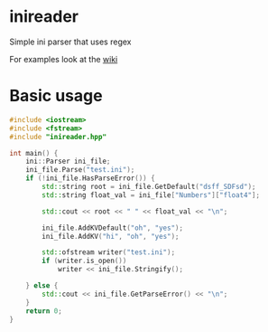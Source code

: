 # inireader
Simple ini parser that uses regex 

For examples look at the [wiki](https://github.com/X-rays5/inireader/wiki)
# Basic usage

```cpp
#include <iostream>
#include <fstream>
#include "inireader.hpp"

int main() {
    ini::Parser ini_file;
    ini_file.Parse("test.ini");
    if (!ini_file.HasParseError()) {
        std::string root = ini_file.GetDefault("dsff_SDFsd");
        std::string float_val = ini_file["Numbers"]["float4"];

        std::cout << root << " " << float_val << "\n";

        ini_file.AddKVDefault("oh", "yes");
        ini_file.AddKV("hi", "oh", "yes");

        std::ofstream writer("test.ini");
        if (writer.is_open())
            writer << ini_file.Stringify();

    } else {
        std::cout << ini_file.GetParseError() << "\n";
    }
    return 0;
}
```
